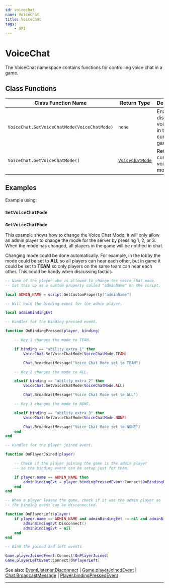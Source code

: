 ```yaml
---
id: voicechat
name: VoiceChat
title: VoiceChat
tags:
    - API
---
```


# VoiceChat

The VoiceChat namespace contains functions for controlling voice chat in a game.

## Class Functions

| Class Function Name | Return Type | Description | Tags |
| -------------- | ----------- | ----------- | ---- |
| `VoiceChat.SetVoiceChatMode(VoiceChatMode)` | `none` | Enables or disables voice chat in the current game. | Server-Only |
| `VoiceChat.GetVoiceChatMode()` | [`VoiceChatMode`](enums.md#voicechatmode) | Returns the current voice chat mode. | None |

## Examples

Example using:

### `SetVoiceChatMode`

### `GetVoiceChatMode`

This example shows how to change the Voice Chat Mode. It will only allow an admin player to change the mode for the server by pressing 1, 2, or 3. When the mode has changed, all players in the game will be notified in chat.

Changing mode could be done automatically. For example, in the lobby the mode could be set to **ALL** so all players can hear each other, but in game it could be set to **TEAM** so only players on the same team can hear each other. This could be handy when discussing tactics.

```lua
-- Name of the player who is allowed to change the voice chat mode.
-- Set this up as a custom property called "adminName" on the script.

local ADMIN_NAME = script:GetCustomProperty("adminName")

-- Will hold the binding event for the admin player.

local adminBindingEvt

-- Handler for the binding pressed event.

function OnBindingPressed(player, binding)

    -- Key 1 changes the mode to TEAM.

    if binding == "ability_extra_1" then
        VoiceChat.SetVoiceChatMode(VoiceChatMode.TEAM)

        Chat.BroadcastMessage("Voice Chat Mode set to TEAM")

    -- Key 2 changes the mode to ALL.

    elseif binding == "ability_extra_2" then
        VoiceChat.SetVoiceChatMode(VoiceChatMode.ALL)

        Chat.BroadcastMessage("Voice Chat Mode set to ALL")

    -- Key 3 changes the mode to NONE.

    elseif binding == "ability_extra_3" then
        VoiceChat.SetVoiceChatMode(VoiceChatMode.NONE)

        Chat.BroadcastMessage("Voice Chat Mode set to NONE")
    end
end

-- Handler for the player joined event.

function OnPlayerJoined(player)

    -- Check if the player joining the game is the admin player
    -- so the binding event can be setup just for them.

    if player.name == ADMIN_NAME then
        adminBindingEvt = player.bindingPressedEvent:Connect(OnBindingPressed)
    end
end

-- When a player leaves the game, check if it was the admin player so
-- the binding event can be disconnected.

function OnPlayerLeft(player)
    if player.name == ADMIN_NAME and adminBindingEvt ~= nil and adminBindingEvt.isConnected then
        adminBindingEvt:Disconnect()
        adminBindingEvt = nil
    end
end

-- Bind the joined and left events

Game.playerJoinedEvent:Connect(OnPlayerJoined)
Game.playerLeftEvent:Connect(OnPlayerLeft)
```

See also: [EventListener.Disconnect](eventlistener.md) | [Game.playerJoinedEvent](game.md) | [Chat.BroadcastMessage](chat.md) | [Player.bindingPressedEvent](player.md)

---
